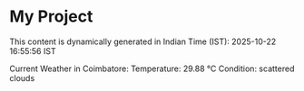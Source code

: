 # My Project

This content is dynamically generated in Indian Time (IST): 2025-10-22 16:55:56 IST


Current Weather in Coimbatore:
Temperature: 29.88 °C
Condition: scattered clouds
